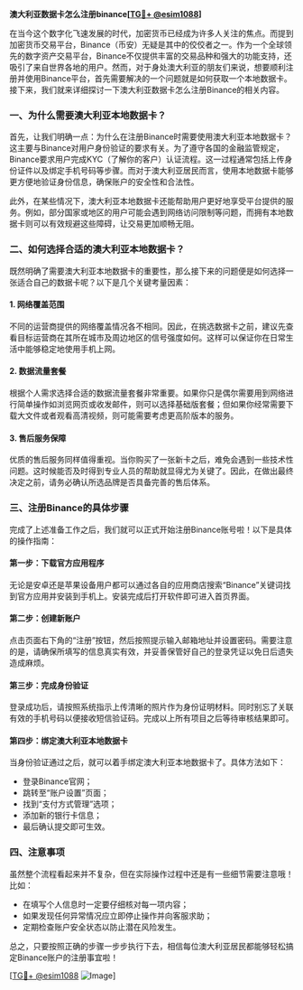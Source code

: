 **澳大利亚数据卡怎么注册binance[[TG💪+ @esim1088](https://t.me/s/esim1088)]**

在当今这个数字化飞速发展的时代，加密货币已经成为许多人关注的焦点。而提到加密货币交易平台，Binance（币安）无疑是其中的佼佼者之一。作为一个全球领先的数字资产交易平台，Binance不仅提供丰富的交易品种和强大的功能支持，还吸引了来自世界各地的用户。然而，对于身处澳大利亚的朋友们来说，想要顺利注册并使用Binance平台，首先需要解决的一个问题就是如何获取一个本地数据卡。接下来，我们就来详细探讨一下澳大利亚数据卡怎么注册Binance的相关内容。

### 一、为什么需要澳大利亚本地数据卡？

首先，让我们明确一点：为什么在注册Binance时需要使用澳大利亚本地数据卡？这主要与Binance对用户身份验证的要求有关。为了遵守各国的金融监管规定，Binance要求用户完成KYC（了解你的客户）认证流程。这一过程通常包括上传身份证件以及绑定手机号码等步骤。而对于澳大利亚居民而言，使用本地数据卡能够更方便地验证身份信息，确保账户的安全性和合法性。

此外，在某些情况下，澳大利亚本地数据卡还能帮助用户更好地享受平台提供的服务。例如，部分国家或地区的用户可能会遇到网络访问限制等问题，而拥有本地数据卡则可以有效规避这些障碍，让交易更加顺畅无阻。

### 二、如何选择合适的澳大利亚本地数据卡？

既然明确了需要澳大利亚本地数据卡的重要性，那么接下来的问题便是如何选择一张适合自己的数据卡呢？以下是几个关键考量因素：

#### 1. 网络覆盖范围
不同的运营商提供的网络覆盖情况各不相同。因此，在挑选数据卡之前，建议先查看目标运营商在其所在城市及周边地区的信号强度如何。这样可以保证你在日常生活中能够稳定地使用手机上网。

#### 2. 数据流量套餐
根据个人需求选择合适的数据流量套餐非常重要。如果你只是偶尔需要用到网络进行简单操作如浏览网页或收发邮件，则可以选择基础版套餐；但如果你经常需要下载大文件或者观看高清视频，则可能需要考虑更高阶版本的服务。

#### 3. 售后服务保障
优质的售后服务同样值得重视。当你购买了一张新卡之后，难免会遇到一些技术性问题。这时候能否及时得到专业人员的帮助就显得尤为关键了。因此，在做出最终决定之前，请务必确认所选品牌是否具备完善的售后体系。

### 三、注册Binance的具体步骤

完成了上述准备工作之后，我们就可以正式开始注册Binance账号啦！以下是具体的操作指南：

#### 第一步：下载官方应用程序
无论是安卓还是苹果设备用户都可以通过各自的应用商店搜索“Binance”关键词找到官方应用并安装到手机上。安装完成后打开软件即可进入首页界面。

#### 第二步：创建新账户
点击页面右下角的“注册”按钮，然后按照提示输入邮箱地址并设置密码。需要注意的是，请确保所填写的信息真实有效，并妥善保管好自己的登录凭证以免日后遗失造成麻烦。

#### 第三步：完成身份验证
登录成功后，请按照系统指示上传清晰的照片作为身份证明材料。同时别忘了关联有效的手机号码以便接收短信验证码。完成以上所有项目之后等待审核结果即可。

#### 第四步：绑定澳大利亚本地数据卡
当身份验证通过之后，就可以着手绑定澳大利亚本地数据卡了。具体方法如下：
- 登录Binance官网；
- 跳转至“账户设置”页面；
- 找到“支付方式管理”选项；
- 添加新的银行卡信息；
- 最后确认提交即可生效。

### 四、注意事项

虽然整个流程看起来并不复杂，但在实际操作过程中还是有一些细节需要注意哦！比如：
- 在填写个人信息时一定要仔细核对每一项内容；
- 如果发现任何异常情况应立即停止操作并向客服求助；
- 定期检查账户安全状态以防止潜在风险发生。

总之，只要按照正确的步骤一步步执行下去，相信每位澳大利亚居民都能够轻松搞定Binance账户的注册事宜啦！

[[TG💪+ @esim1088](https://t.me/s/esim1088) ![Image](https://i.postimg.cc/4NQfJmqS/Snipaste-2025-05-13-00-14-12.png)]